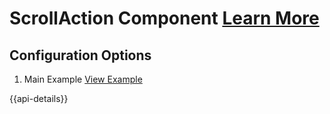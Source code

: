 # ScrollAction Component [Learn More](#)

## Configuration Options

1. Main Example [View Example](../components/scrollaction/example-index.html)

{{api-details}}
